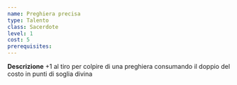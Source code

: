 ```yaml
---
name: Preghiera precisa
type: Talento
class: Sacerdote
level: 1
cost: 5
prerequisites: 
---
```


**Descrizione**
+1 al tiro per colpire di una preghiera consumando il doppio del costo in punti di soglia divina